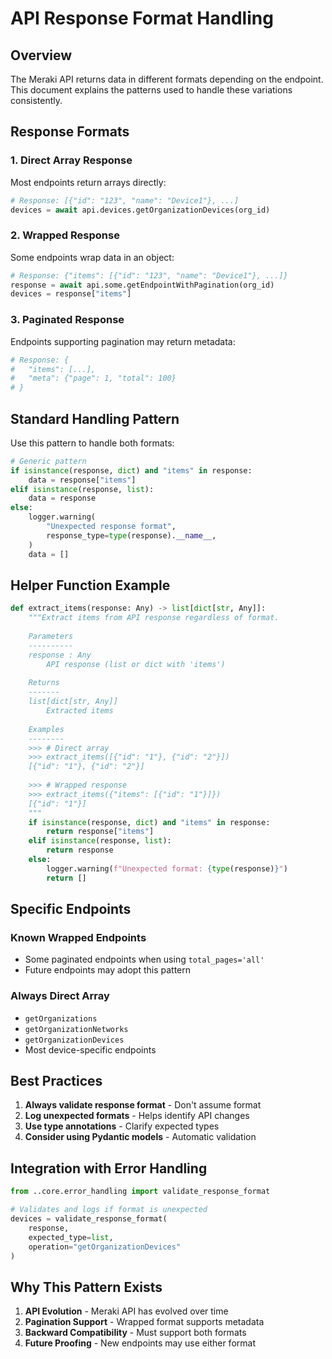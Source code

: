 # API Response Format Handling

## Overview

The Meraki API returns data in different formats depending on the endpoint. This document explains the patterns used to handle these variations consistently.

## Response Formats

### 1. Direct Array Response
Most endpoints return arrays directly:
```python
# Response: [{"id": "123", "name": "Device1"}, ...]
devices = await api.devices.getOrganizationDevices(org_id)
```

### 2. Wrapped Response
Some endpoints wrap data in an object:
```python
# Response: {"items": [{"id": "123", "name": "Device1"}, ...]}
response = await api.some.getEndpointWithPagination(org_id)
devices = response["items"]
```

### 3. Paginated Response
Endpoints supporting pagination may return metadata:
```python
# Response: {
#   "items": [...],
#   "meta": {"page": 1, "total": 100}
# }
```

## Standard Handling Pattern

Use this pattern to handle both formats:

```python
# Generic pattern
if isinstance(response, dict) and "items" in response:
    data = response["items"]
elif isinstance(response, list):
    data = response
else:
    logger.warning(
        "Unexpected response format",
        response_type=type(response).__name__,
    )
    data = []
```

## Helper Function Example

```python
def extract_items(response: Any) -> list[dict[str, Any]]:
    """Extract items from API response regardless of format.
    
    Parameters
    ----------
    response : Any
        API response (list or dict with 'items')
        
    Returns
    -------
    list[dict[str, Any]]
        Extracted items
        
    Examples
    --------
    >>> # Direct array
    >>> extract_items([{"id": "1"}, {"id": "2"}])
    [{"id": "1"}, {"id": "2"}]
    
    >>> # Wrapped response
    >>> extract_items({"items": [{"id": "1"}]})
    [{"id": "1"}]
    """
    if isinstance(response, dict) and "items" in response:
        return response["items"]
    elif isinstance(response, list):
        return response
    else:
        logger.warning(f"Unexpected format: {type(response)}")
        return []
```

## Specific Endpoints

### Known Wrapped Endpoints
- Some paginated endpoints when using `total_pages='all'`
- Future endpoints may adopt this pattern

### Always Direct Array
- `getOrganizations`
- `getOrganizationNetworks`
- `getOrganizationDevices`
- Most device-specific endpoints

## Best Practices

1. **Always validate response format** - Don't assume format
2. **Log unexpected formats** - Helps identify API changes
3. **Use type annotations** - Clarify expected types
4. **Consider using Pydantic models** - Automatic validation

## Integration with Error Handling

```python
from ..core.error_handling import validate_response_format

# Validates and logs if format is unexpected
devices = validate_response_format(
    response,
    expected_type=list,
    operation="getOrganizationDevices"
)
```

## Why This Pattern Exists

1. **API Evolution** - Meraki API has evolved over time
2. **Pagination Support** - Wrapped format supports metadata
3. **Backward Compatibility** - Must support both formats
4. **Future Proofing** - New endpoints may use either format